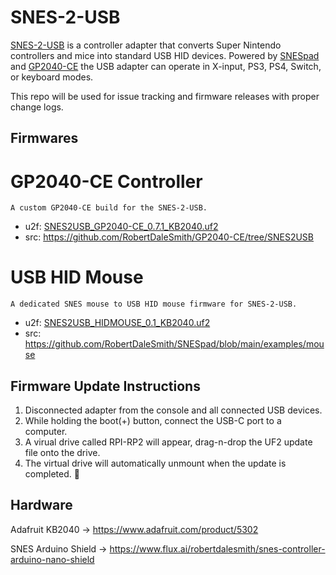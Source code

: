 SNES-2-USB
=====

[SNES-2-USB](https://controlleradapter.com/products/snes-2-usb) is a controller adapter that converts Super Nintendo controllers and mice into standard USB HID devices. Powered by [SNESpad](https://github.com/RobertDaleSmith/SNESpad) and [GP2040-CE](https://gp2040-ce.info/) the USB adapter can operate in X-input, PS3, PS4, Switch, or keyboard modes.

This repo will be used for issue tracking and firmware releases with proper change logs.

Firmwares
-----

# GP2040-CE Controller
	A custom GP2040-CE build for the SNES-2-USB.
- u2f: [SNES2USB_GP2040-CE_0.7.1_KB2040.uf2](https://github.com/RobertDaleSmith/snes2usb/releases/download/v0.1/SNES2USB_GP2040-CE_0.7.1_KB2040.uf2 "download")
- src: https://github.com/RobertDaleSmith/GP2040-CE/tree/SNES2USB

# USB HID Mouse
	A dedicated SNES mouse to USB HID mouse firmware for SNES-2-USB.
- u2f: [SNES2USB_HIDMOUSE_0.1_KB2040.uf2](https://github.com/RobertDaleSmith/snes2usb/releases/download/v0.1/SNES2USB_HIDMOUSE_0.1_KB2040.uf2 "download")
- src: https://github.com/RobertDaleSmith/SNESpad/blob/main/examples/mouse

## Firmware Update Instructions

1. Disconnected adapter from the console and all connected USB devices.
2. While holding the boot(+) button, connect the USB-C port to a computer.
3. A virual drive called RPI-RP2 will appear, drag-n-drop the UF2 update file onto the drive.
4. The virtual drive will automatically unmount when the update is completed. 🚀

Hardware
-----
Adafruit KB2040 -> https://www.adafruit.com/product/5302

SNES Arduino Shield -> https://www.flux.ai/robertdalesmith/snes-controller-arduino-nano-shield
